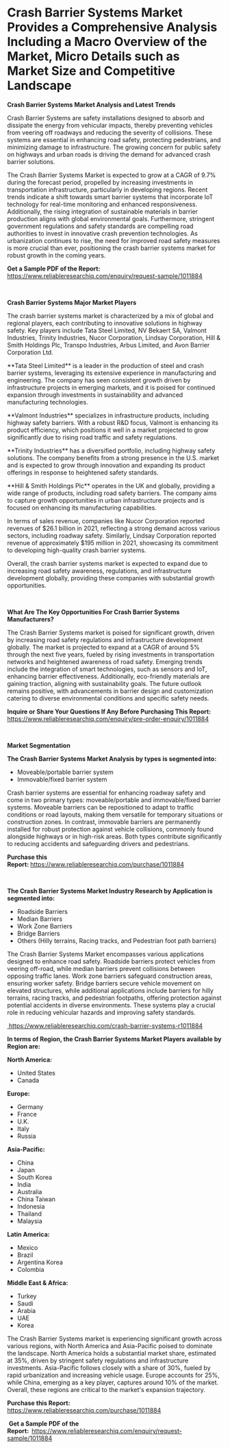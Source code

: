 <p><h1>Crash Barrier Systems Market Provides a Comprehensive Analysis Including a Macro Overview of the Market, Micro Details such as Market Size and Competitive Landscape</h1></p><p><strong>Crash Barrier Systems Market Analysis and Latest Trends</strong></p>
<p><p>Crash Barrier Systems are safety installations designed to absorb and dissipate the energy from vehicular impacts, thereby preventing vehicles from veering off roadways and reducing the severity of collisions. These systems are essential in enhancing road safety, protecting pedestrians, and minimizing damage to infrastructure. The growing concern for public safety on highways and urban roads is driving the demand for advanced crash barrier solutions.</p><p>The Crash Barrier Systems Market is expected to grow at a CAGR of 9.7% during the forecast period, propelled by increasing investments in transportation infrastructure, particularly in developing regions. Recent trends indicate a shift towards smart barrier systems that incorporate IoT technology for real-time monitoring and enhanced responsiveness. Additionally, the rising integration of sustainable materials in barrier production aligns with global environmental goals. Furthermore, stringent government regulations and safety standards are compelling road authorities to invest in innovative crash prevention technologies. As urbanization continues to rise, the need for improved road safety measures is more crucial than ever, positioning the crash barrier systems market for robust growth in the coming years.</p></p>
<p><strong>Get a Sample PDF of the Report:&nbsp;</strong> <a href="https://www.reliableresearchiq.com/enquiry/request-sample/1011884?utm_campaign=3448&utm_medium=2&utm_source=Github&utm_content=ia&utm_term=17042025&utm_id=crash-barrier-systems">https://www.reliableresearchiq.com/enquiry/request-sample/1011884</a></p>
<p>&nbsp;</p>
<p><strong>Crash Barrier Systems Major Market Players</strong></p>
<p><p>The crash barrier systems market is characterized by a mix of global and regional players, each contributing to innovative solutions in highway safety. Key players include Tata Steel Limited, NV Bekaert SA, Valmont Industries, Trinity Industries, Nucor Corporation, Lindsay Corporation, Hill & Smith Holdings Plc, Transpo Industries, Arbus Limited, and Avon Barrier Corporation Ltd.</p><p>**Tata Steel Limited** is a leader in the production of steel and crash barrier systems, leveraging its extensive experience in manufacturing and engineering. The company has seen consistent growth driven by infrastructure projects in emerging markets, and it is poised for continued expansion through investments in sustainability and advanced manufacturing technologies.</p><p>**Valmont Industries** specializes in infrastructure products, including highway safety barriers. With a robust R&D focus, Valmont is enhancing its product efficiency, which positions it well in a market projected to grow significantly due to rising road traffic and safety regulations.</p><p>**Trinity Industries** has a diversified portfolio, including highway safety solutions. The company benefits from a strong presence in the U.S. market and is expected to grow through innovation and expanding its product offerings in response to heightened safety standards.</p><p>**Hill & Smith Holdings Plc** operates in the UK and globally, providing a wide range of products, including road safety barriers. The company aims to capture growth opportunities in urban infrastructure projects and is focused on enhancing its manufacturing capabilities.</p><p>In terms of sales revenue, companies like Nucor Corporation reported revenues of $26.1 billion in 2021, reflecting a strong demand across various sectors, including roadway safety. Similarly, Lindsay Corporation reported revenue of approximately $195 million in 2021, showcasing its commitment to developing high-quality crash barrier systems.</p><p>Overall, the crash barrier systems market is expected to expand due to increasing road safety awareness, regulations, and infrastructure development globally, providing these companies with substantial growth opportunities.</p></p>
<p>&nbsp;</p>
<p><strong>What Are The Key Opportunities For Crash Barrier Systems Manufacturers?</strong></p>
<p><p>The Crash Barrier Systems market is poised for significant growth, driven by increasing road safety regulations and infrastructure development globally. The market is projected to expand at a CAGR of around 5% through the next five years, fueled by rising investments in transportation networks and heightened awareness of road safety. Emerging trends include the integration of smart technologies, such as sensors and IoT, enhancing barrier effectiveness. Additionally, eco-friendly materials are gaining traction, aligning with sustainability goals. The future outlook remains positive, with advancements in barrier design and customization catering to diverse environmental conditions and specific safety needs.</p></p>
<p><strong>Inquire or Share Your Questions If Any Before Purchasing This Report:</strong> <a href="https://www.reliableresearchiq.com/enquiry/pre-order-enquiry/1011884?utm_campaign=3448&utm_medium=2&utm_source=Github&utm_content=ia&utm_term=17042025&utm_id=crash-barrier-systems">https://www.reliableresearchiq.com/enquiry/pre-order-enquiry/1011884</a></p>
<p>&nbsp;</p>
<p><strong>Market Segmentation</strong></p>
<p><strong>The Crash Barrier Systems Market Analysis by types is segmented into:</strong></p>
<p><ul><li>Moveable/portable barrier system</li><li>Immovable/fixed barrier system</li></ul></p>
<p><p>Crash barrier systems are essential for enhancing roadway safety and come in two primary types: moveable/portable and immovable/fixed barrier systems. Moveable barriers can be repositioned to adapt to traffic conditions or road layouts, making them versatile for temporary situations or construction zones. In contrast, immovable barriers are permanently installed for robust protection against vehicle collisions, commonly found alongside highways or in high-risk areas. Both types contribute significantly to reducing accidents and safeguarding drivers and pedestrians.</p></p>
<p><strong>Purchase this Report:&nbsp;</strong><a href="https://www.reliableresearchiq.com/purchase/1011884?utm_campaign=3448&utm_medium=2&utm_source=Github&utm_content=ia&utm_term=17042025&utm_id=crash-barrier-systems">https://www.reliableresearchiq.com/purchase/1011884</a></p>
<p>&nbsp;</p>
<p><strong>The Crash Barrier Systems Market Industry Research by Application is segmented into:</strong></p>
<p><ul><li>Roadside Barriers</li><li>Median Barriers</li><li>Work Zone Barriers</li><li>Bridge Barriers</li><li>Others (Hilly terrains, Racing tracks, and Pedestrian foot path barriers)</li></ul></p>
<p><p>The Crash Barrier Systems Market encompasses various applications designed to enhance road safety. Roadside barriers protect vehicles from veering off-road, while median barriers prevent collisions between opposing traffic lanes. Work zone barriers safeguard construction areas, ensuring worker safety. Bridge barriers secure vehicle movement on elevated structures, while additional applications include barriers for hilly terrains, racing tracks, and pedestrian footpaths, offering protection against potential accidents in diverse environments. These systems play a crucial role in reducing vehicular hazards and improving safety standards.</p></p>
<p><a href="https://www.reliableresearchiq.com/crash-barrier-systems-r1011884?utm_campaign=3448&utm_medium=2&utm_source=Github&utm_content=ia&utm_term=17042025&utm_id=crash-barrier-systems">&nbsp;https://www.reliableresearchiq.com/crash-barrier-systems-r1011884</a></p>
<p><strong>In terms of Region, the Crash Barrier Systems Market Players available by Region are:</strong></p>
<p>
    <p> <strong> North America: </strong>
        <ul>
            <li>United States</li>
            <li>Canada</li>
        </ul>
        </p> 
    <p> <strong> Europe: </strong>
        <ul>
            <li>Germany</li>
            <li>France</li>
            <li>U.K.</li>
            <li>Italy</li>
            <li>Russia</li>
        </ul>
        </p> 
    <p> <strong> Asia-Pacific: </strong>
        <ul>
            <li>China</li>
            <li>Japan</li>
            <li>South Korea</li>
            <li>India</li>
            <li>Australia</li>
            <li>China Taiwan</li>
            <li>Indonesia</li>
            <li>Thailand</li>
            <li>Malaysia</li>
        </ul>
        </p> 
    <p> <strong> Latin America: </strong>
        <ul>
            <li>Mexico</li>
            <li>Brazil</li>
            <li>Argentina Korea</li>
            <li>Colombia</li>
        </ul>
        </p> 
    <p> <strong> Middle East & Africa: </strong>
        <ul>
            <li>Turkey</li>
            <li>Saudi</li>
            <li>Arabia</li>
            <li>UAE</li>
            <li>Korea</li>
        </ul>
    </p>
    </p>
<p><p>The Crash Barrier Systems market is experiencing significant growth across various regions, with North America and Asia-Pacific poised to dominate the landscape. North America holds a substantial market share, estimated at 35%, driven by stringent safety regulations and infrastructure investments. Asia-Pacific follows closely with a share of 30%, fueled by rapid urbanization and increasing vehicle usage. Europe accounts for 25%, while China, emerging as a key player, captures around 10% of the market. Overall, these regions are critical to the market's expansion trajectory.</p></p>
<p><strong>Purchase this Report: </strong><a href="https://www.reliableresearchiq.com/purchase/1011884?utm_campaign=3448&utm_medium=2&utm_source=Github&utm_content=ia&utm_term=17042025&utm_id=crash-barrier-systems">https://www.reliableresearchiq.com/purchase/1011884</a></p>
<p>&nbsp;<strong>Get a Sample PDF of the Report:&nbsp;&nbsp;</strong><a href="https://www.reliableresearchiq.com/enquiry/request-sample/1011884?utm_campaign=3448&utm_medium=2&utm_source=Github&utm_content=ia&utm_term=17042025&utm_id=crash-barrier-systems">https://www.reliableresearchiq.com/enquiry/request-sample/1011884</a></p>
<p><strong></strong></p>
<p><p></p><p></p><p></p></p>